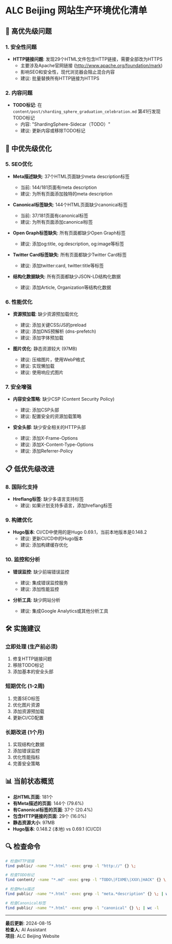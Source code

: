 # ALC Beijing 网站生产环境优化清单

## 🚨 高优先级问题

### 1. 安全性问题
- **HTTP链接问题**: 发现29个HTML文件包含HTTP链接，需要全部改为HTTPS
  - 主要涉及Apache官网链接 (http://www.apache.org/foundation/mark)
  - 影响SEO和安全性，现代浏览器会阻止混合内容
  - 建议: 批量替换所有HTTP链接为HTTPS

### 2. 内容问题
- **TODO标记**: 在 `content/post/sharding_sphere_graduation_celebration.md` 第41行发现TODO标记
  - 内容: "ShardingSphere-Sidecar（TODO）"
  - 建议: 更新内容或移除TODO标记

## 🔧 中优先级优化

### 5. SEO优化
- **Meta描述缺失**: 37个HTML页面缺少meta description标签
  - 当前: 144/181页面有meta description
  - 建议: 为所有页面添加独特的meta description

- **Canonical标签缺失**: 144个HTML页面缺少canonical标签
  - 当前: 37/181页面有canonical标签
  - 建议: 为所有页面添加canonical标签

- **Open Graph标签缺失**: 所有页面都缺少Open Graph标签
  - 建议: 添加og:title, og:description, og:image等标签

- **Twitter Card标签缺失**: 所有页面都缺少Twitter Card标签
  - 建议: 添加twitter:card, twitter:title等标签

- **结构化数据缺失**: 所有页面都缺少JSON-LD结构化数据
  - 建议: 添加Article, Organization等结构化数据

### 6. 性能优化
- **资源预加载**: 缺少资源预加载优化
  - 建议: 添加关键CSS/JS的preload
  - 建议: 添加DNS预解析 (dns-prefetch)
  - 建议: 添加字体预加载

- **图片优化**: 静态资源较大 (97MB)
  - 建议: 压缩图片，使用WebP格式
  - 建议: 实现懒加载
  - 建议: 使用响应式图片

### 7. 安全增强
- **内容安全策略**: 缺少CSP (Content Security Policy)
  - 建议: 添加CSP头部
  - 建议: 配置安全的资源加载策略

- **安全头部**: 缺少安全相关的HTTP头部
  - 建议: 添加X-Frame-Options
  - 建议: 添加X-Content-Type-Options
  - 建议: 添加Referrer-Policy

## 📋 低优先级改进

### 8. 国际化支持
- **Hreflang标签**: 缺少多语言支持标签
  - 建议: 如果计划支持多语言，添加hreflang标签

### 9. 构建优化
- **Hugo版本**: CI/CD中使用的是Hugo 0.69.1，当前本地版本是0.148.2
  - 建议: 更新CI/CD中的Hugo版本
  - 建议: 添加构建缓存优化

### 10. 监控和分析
- **错误监控**: 缺少前端错误监控
  - 建议: 集成错误监控服务
  - 建议: 添加性能监控

- **分析工具**: 缺少网站分析
  - 建议: 集成Google Analytics或其他分析工具

## 🛠️ 实施建议

### 立即处理 (生产前必须)
1. 修复HTTP链接问题
2. 移除TODO标记
3. 添加基本的安全头部

### 短期优化 (1-2周)
1. 完善SEO标签
2. 优化图片资源
3. 添加资源预加载
4. 更新CI/CD配置

### 长期改进 (1个月)
1. 实现结构化数据
2. 添加错误监控
3. 优化性能指标
4. 完善安全策略

## 📊 当前状态概览

- **总HTML页面**: 181个
- **有Meta描述的页面**: 144个 (79.6%)
- **有Canonical标签的页面**: 37个 (20.4%)
- **包含HTTP链接的页面**: 29个 (16.0%)
- **静态资源大小**: 97MB
- **Hugo版本**: 0.148.2 (本地) vs 0.69.1 (CI/CD)

## 🔍 检查命令

```bash
# 检查HTTP链接
find public/ -name "*.html" -exec grep -l "http://" {} \;

# 检查TODO标记
find content/ -name "*.md" -exec grep -l "TODO\|FIXME\|XXX\|HACK" {} \;

# 检查Meta描述
find public/ -name "*.html" -exec grep -l "meta.*description" {} \; | wc -l

# 检查Canonical标签
find public/ -name "*.html" -exec grep -l "canonical" {} \; | wc -l
```

---

**最后更新**: 2024-08-15  
**检查人**: AI Assistant  
**项目**: ALC Beijing Website 
